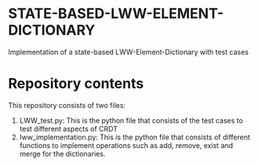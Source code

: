 # STATE-BASED-LWW-ELEMENT-DICTIONARY
 Implementation of a state-based LWW-Element-Dictionary with test cases

# Repository contents
This repository consists of two files:
 1. LWW_test.py: This is the python file that consists of the test cases to test different aspects of CRDT
 2. lww_implementation.py: This is the python file that consists of different functions to implement operations such as add, remove, exist and merge for the dictionaries.
